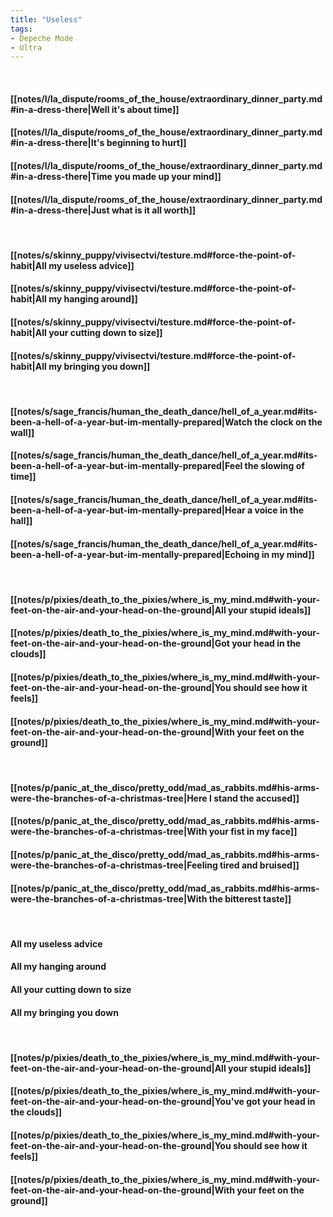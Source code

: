 ```yaml
---
title: "Useless"
tags:
- Depeche Mode
- Ultra
---
```

&nbsp;
#### [[notes/l/la_dispute/rooms_of_the_house/extraordinary_dinner_party.md#in-a-dress-there|Well it's about time]]
#### [[notes/l/la_dispute/rooms_of_the_house/extraordinary_dinner_party.md#in-a-dress-there|It's beginning to hurt]]
#### [[notes/l/la_dispute/rooms_of_the_house/extraordinary_dinner_party.md#in-a-dress-there|Time you made up your mind]]
#### [[notes/l/la_dispute/rooms_of_the_house/extraordinary_dinner_party.md#in-a-dress-there|Just what is it all worth]]
&nbsp;
#### [[notes/s/skinny_puppy/vivisectvi/testure.md#force-the-point-of-habit|All my useless advice]]
#### [[notes/s/skinny_puppy/vivisectvi/testure.md#force-the-point-of-habit|All my hanging around]]
#### [[notes/s/skinny_puppy/vivisectvi/testure.md#force-the-point-of-habit|All your cutting down to size]]
#### [[notes/s/skinny_puppy/vivisectvi/testure.md#force-the-point-of-habit|All my bringing you down]]
&nbsp;
#### [[notes/s/sage_francis/human_the_death_dance/hell_of_a_year.md#its-been-a-hell-of-a-year-but-im-mentally-prepared|Watch the clock on the wall]]
#### [[notes/s/sage_francis/human_the_death_dance/hell_of_a_year.md#its-been-a-hell-of-a-year-but-im-mentally-prepared|Feel the slowing of time]]
#### [[notes/s/sage_francis/human_the_death_dance/hell_of_a_year.md#its-been-a-hell-of-a-year-but-im-mentally-prepared|Hear a voice in the hall]]
#### [[notes/s/sage_francis/human_the_death_dance/hell_of_a_year.md#its-been-a-hell-of-a-year-but-im-mentally-prepared|Echoing in my mind]]
&nbsp;
#### [[notes/p/pixies/death_to_the_pixies/where_is_my_mind.md#with-your-feet-on-the-air-and-your-head-on-the-ground|All your stupid ideals]]
#### [[notes/p/pixies/death_to_the_pixies/where_is_my_mind.md#with-your-feet-on-the-air-and-your-head-on-the-ground|Got your head in the clouds]]
#### [[notes/p/pixies/death_to_the_pixies/where_is_my_mind.md#with-your-feet-on-the-air-and-your-head-on-the-ground|You should see how it feels]]
#### [[notes/p/pixies/death_to_the_pixies/where_is_my_mind.md#with-your-feet-on-the-air-and-your-head-on-the-ground|With your feet on the ground]]
&nbsp;
#### [[notes/p/panic_at_the_disco/pretty_odd/mad_as_rabbits.md#his-arms-were-the-branches-of-a-christmas-tree|Here I stand the accused]]
#### [[notes/p/panic_at_the_disco/pretty_odd/mad_as_rabbits.md#his-arms-were-the-branches-of-a-christmas-tree|With your fist in my face]]
#### [[notes/p/panic_at_the_disco/pretty_odd/mad_as_rabbits.md#his-arms-were-the-branches-of-a-christmas-tree|Feeling tired and bruised]]
#### [[notes/p/panic_at_the_disco/pretty_odd/mad_as_rabbits.md#his-arms-were-the-branches-of-a-christmas-tree|With the bitterest taste]]
&nbsp;
#### All my useless advice
#### All my hanging around
#### All your cutting down to size
#### All my bringing you down
&nbsp;
#### [[notes/p/pixies/death_to_the_pixies/where_is_my_mind.md#with-your-feet-on-the-air-and-your-head-on-the-ground|All your stupid ideals]]
#### [[notes/p/pixies/death_to_the_pixies/where_is_my_mind.md#with-your-feet-on-the-air-and-your-head-on-the-ground|You've got your head in the clouds]]
#### [[notes/p/pixies/death_to_the_pixies/where_is_my_mind.md#with-your-feet-on-the-air-and-your-head-on-the-ground|You should see how it feels]]
#### [[notes/p/pixies/death_to_the_pixies/where_is_my_mind.md#with-your-feet-on-the-air-and-your-head-on-the-ground|With your feet on the ground]]
